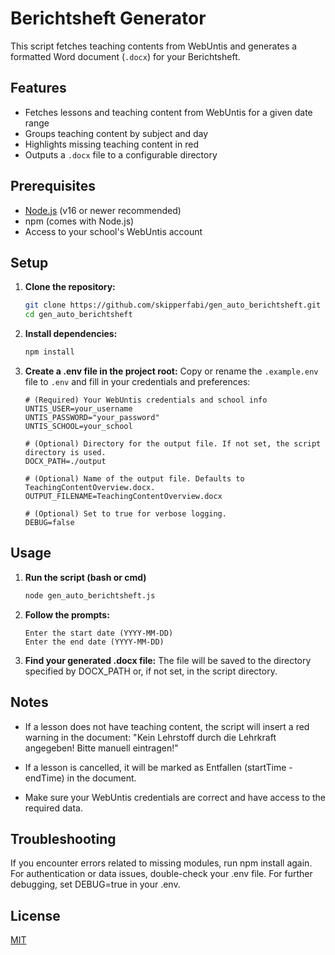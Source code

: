 # Berichtsheft Generator

This script fetches teaching contents from WebUntis and generates a formatted Word document (`.docx`) for your Berichtsheft.

## Features

- Fetches lessons and teaching content from WebUntis for a given date range
- Groups teaching content by subject and day
- Highlights missing teaching content in red
- Outputs a `.docx` file to a configurable directory

## Prerequisites

- [Node.js](https://nodejs.org/) (v16 or newer recommended)
- npm (comes with Node.js)
- Access to your school's WebUntis account

## Setup

1. **Clone the repository:**
   ```bash
   git clone https://github.com/skipperfabi/gen_auto_berichtsheft.git
   cd gen_auto_berichtsheft
   ```

2. **Install dependencies:**
    ```bash
    npm install
    ```

3. **Create a .env file in the project root:**
    Copy or rename the `.example.env` file to `.env` and fill in your credentials and preferences:

    ```env
    # (Required) Your WebUntis credentials and school info
    UNTIS_USER=your_username
    UNTIS_PASSWORD="your_password"
    UNTIS_SCHOOL=your_school

    # (Optional) Directory for the output file. If not set, the script directory is used.
    DOCX_PATH=./output

    # (Optional) Name of the output file. Defaults to TeachingContentOverview.docx.
    OUTPUT_FILENAME=TeachingContentOverview.docx

    # (Optional) Set to true for verbose logging.
    DEBUG=false
    ```

## Usage
1. **Run the script (bash or cmd)**
    ```bash
    node gen_auto_berichtsheft.js
    ```

2. **Follow the prompts:**
    ```javscript
    Enter the start date (YYYY-MM-DD)
    Enter the end date (YYYY-MM-DD)
    ```

3. **Find your generated .docx file:**
    The file will be saved to the directory specified by DOCX_PATH or, if not set, in the script directory.

## Notes
- If a lesson does not have teaching content, the script will insert a red warning in the document: "Kein Lehrstoff durch die Lehrkraft angegeben! Bitte manuell eintragen!"

- If a lesson is cancelled, it will be marked as Entfallen (startTime - endTime) in the document.

- Make sure your WebUntis credentials are correct and have access to the required data.

## Troubleshooting
If you encounter errors related to missing modules, run npm install again.
For authentication or data issues, double-check your .env file.
For further debugging, set DEBUG=true in your .env.

## License
[MIT](https://choosealicense.com/licenses/mit/)